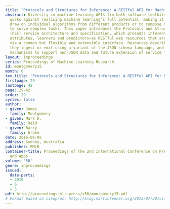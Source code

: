 ```yaml
---
title: 'Protocols and Structures for Inference: A RESTful API for Machine Learning'
abstract: Diversity in machine learning APIs (in both software toolkits and web services),
  works against realising machine learning’s full potential, making it difficult to
  draw on individual algorithms from different products or to compose multiple algorithms
  to solve complex tasks. This paper introduces the Protocols and Structures for Inference
  (PSI) service architecture and specification, which presents inferential entities—relations,
  attributes, learners and predictors—as RESTful web resources that are accessible
  via a common but flexible and extensible interface. Resources describe the data
  they ingest or emit using a variant of the JSON schema language, and the API has
  mechanisms to support non-JSON data and future extension of service features.
layout: inproceedings
series: Proceedings of Machine Learning Research
id: montgomery15
month: 0
tex_title: 'Protocols and Structures for Inference: A RESTful API for Machine Learning'
firstpage: 29
lastpage: 42
page: 29-42
order: 29
cycles: false
author:
- given: James
  family: Montgomery
- given: Mark D.
  family: Reid
- given: Barry
  family: Drake
date: 2016-06-05
address: Sydney, Australia
publisher: PMLR
container-title: Proceedings of The 2nd International Conference on Predictive APIs
  and Apps
volume: '50'
genre: inproceedings
issued:
  date-parts:
  - 2016
  - 6
  - 5
pdf: http://proceedings.mlr.press/v50/montgomery15.pdf
# Format based on citeproc: http://blog.martinfenner.org/2013/07/30/citeproc-yaml-for-bibliographies/
---
```

